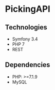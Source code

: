 PickingAPI
================

## Technologies

- Symfony 3.4
- PHP 7
- REST

## Dependencies

 - PHP: >=7.1.9
 - MySQL

